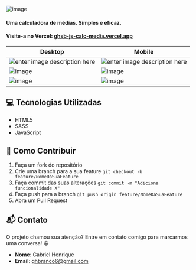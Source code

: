 ![image](https://github.com/gabriel-hsb/calc-medias/assets/110293122/81dae984-cb88-46fb-b922-578697fecab1)  
#### Uma calculadora de médias. Simples e eficaz.  
#### Visite-a no Vercel: [ghsb-js-calc-media.vercel.app](https://ghsb-js-calc-media.vercel.app/ "https://ghsb-js-calc-media.vercel.app")
  
|Desktop | Mobile |  
|--|--|  
| ![enter image description here](https://github.com/gabriel-hsb/calc-medias/assets/110293122/f689d695-7dd2-431e-938d-0573d21fe484) | ![enter image description here](https://github.com/gabriel-hsb/calc-medias/assets/110293122/61f8f10a-a4f8-458c-8cb2-2934f194ff28) |
|![image](https://github.com/gabriel-hsb/calc-medias/assets/110293122/45079721-f95b-4d2d-abe4-55da94170c50) | ![image](https://github.com/gabriel-hsb/calc-medias/assets/110293122/d147d77c-59fc-491f-a47c-b3c1b7df4fda) |
|![image](https://github.com/gabriel-hsb/calc-medias/assets/110293122/5dc8ff93-894a-41ee-9cf7-ad2ab023c336) |![image](https://github.com/gabriel-hsb/calc-medias/assets/110293122/75ff8209-2d86-4134-8880-a6fc4adb77e5) |
 
<h2 id="tecnologias">💻 Tecnologias Utilizadas</h2>

 - HTML5
 - SASS
 - JavaScript

## 🤝 Como Contribuir

 1. Faça um fork do repositório 
 2.  Crie uma branch para a sua feature `git checkout -b feature/NomeDaSuaFeature`
3. Faça commit das suas
    alterações `git commit -m "Adiciona funcionalidade X"` 
4. Faça push para a branch `git push origin feature/NomeDaSuaFeature`
5. Abra um Pull Request

## 📬 Contato 
O projeto chamou sua atenção? Entre em contato comigo para marcarmos uma conversa! 😀
 - **Nome**: Gabriel Henrique
 - **Email**: ghbranco6@gmail.com 
